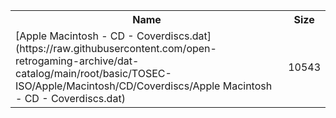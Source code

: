 <table>
<tr><th>Name</th><th>Size</th></tr>
<tr><td>[Apple Macintosh - CD - Coverdiscs.dat](https://raw.githubusercontent.com/open-retrogaming-archive/dat-catalog/main/root/basic/TOSEC-ISO/Apple/Macintosh/CD/Coverdiscs/Apple Macintosh - CD - Coverdiscs.dat)</td><td>10543</td></tr>
</table>
